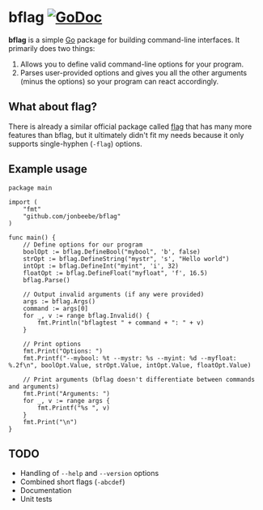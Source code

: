 # bflag [![GoDoc](https://godoc.org/github.com/jonbeebe/bflag?status.png)](https://godoc.org/github.com/jonbeebe/bflag)

**bflag** is a simple [Go](https://golang.org) package for building command-line interfaces. It primarily does two things:

1. Allows you to define valid command-line options for your program.
2. Parses user-provided options and gives you all the other arguments (minus the options) so your program can react accordingly.

## What about flag?

There is already a similar official package called [flag](https://golang.org/pkg/flag/) that has many more features than bflag, but it ultimately didn't fit my needs because it only supports single-hyphen (`-flag`) options.

## Example usage

    package main

    import (
        "fmt"
        "github.com/jonbeebe/bflag"
    )

    func main() {
        // Define options for our program
        boolOpt := bflag.DefineBool("mybool", 'b', false)
        strOpt := bflag.DefineString("mystr", 's', "Hello world")
        intOpt := bflag.DefineInt("myint", 'i', 32)
        floatOpt := bflag.DefineFloat("myfloat", 'f', 16.5)
        bflag.Parse()

        // Output invalid arguments (if any were provided)
        args := bflag.Args()
        command := args[0]
        for _, v := range bflag.Invalid() {
            fmt.Println("bflagtest " + command + ": " + v)
        }

        // Print options
        fmt.Print("Options: ")
        fmt.Printf("--mybool: %t --mystr: %s --myint: %d --myfloat: %.2f\n", boolOpt.Value, strOpt.Value, intOpt.Value, floatOpt.Value)

        // Print arguments (bflag doesn't differentiate between commands and arguments)
        fmt.Print("Arguments: ")
        for _, v := range args {
            fmt.Printf("%s ", v)
        }
        fmt.Print("\n")
    }

## TODO

* Handling of `--help` and `--version` options
* Combined short flags (`-abcdef`)
* Documentation
* Unit tests